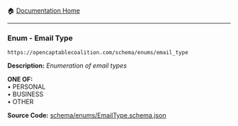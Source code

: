 :house: [Documentation Home](/README.md)

---

### Enum - Email Type

`https://opencaptablecoalition.com/schema/enums/email_type`

**Description:** _Enumeration of email types_

**ONE OF:**</br>&bull; PERSONAL</br>&bull; BUSINESS</br>&bull; OTHER</br>

**Source Code:** [schema/enums/EmailType.schema.json](/schema/enums/EmailType.schema.json)
